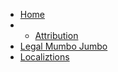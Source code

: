   * [Home](./index)
  *   * [Attribution](./Attribution)
  * [Legal Mumbo Jumbo](./LegalMumboJumbo)
  * [Localiztions](./Localizations)


[//]: # "generated by https://www.npmjs.com/package/github-wiki-sidebar"
